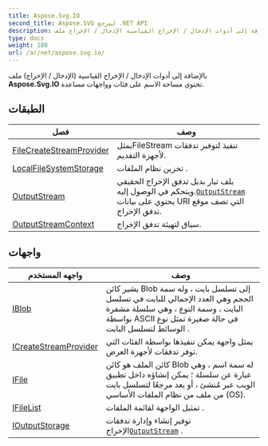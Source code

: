 ```yaml
---
title: Aspose.Svg.IO
second_title: Aspose.SVG لمرجع .NET API
description: بالإضافة إلى أدوات الإدخال / الإخراج القياسية الإدخال / الإخراج ملف Aspose.Svg.IO تحتوي مساحة الاسم على فئات وواجهات مساعدة.
type: docs
weight: 180
url: /ar/net/aspose.svg.io/
---
```

بالإضافة إلى أدوات الإدخال / الإخراج القياسية (الإدخال / الإخراج) ملف **Aspose.Svg.IO** تحتوي مساحة الاسم على فئات وواجهات مساعدة.

## الطبقات

| فصل | وصف |
| --- | --- |
| [FileCreateStreamProvider](./filecreatestreamprovider/) | يمثلFileStream تنفيذ لتوفير تدفقات لأجهزة التقديم. |
| [LocalFileSystemStorage](./localfilesystemstorage/) | تخزين نظام الملفات . |
| [OutputStream](./outputstream/) | يلف تيار بديل تدفق الإخراج الحقيقي ويتحكم في الوصول إليه.[`OutputStream`](../aspose.svg.io/outputstream/) يحتوي على بيانات URI التي تصف موقع تدفق الإخراج. |
| [OutputStreamContext](./outputstreamcontext/) | سياق لتهيئة تدفق الإخراج. |
## واجهات

| واجهه المستخدم | وصف |
| --- | --- |
| [IBlob](./iblob/) | يشير كائن Blob إلى تسلسل بايت ، وله سمة الحجم وهي العدد الإجمالي للبايت في تسلسل البايت ، وسمة النوع ، وهي سلسلة مشفرة بواسطة ASCII في حالة صغيرة تمثل نوع الوسائط لتسلسل البايت . |
| [ICreateStreamProvider](./icreatestreamprovider/) | يمثل واجهة يمكن تنفيذها بواسطة الفئات التي توفر تدفقات لأجهزة العرض. |
| [IFile](./ifile/) | كائن الملف هو كائن Blob له سمة اسم ، وهي عبارة عن سلسلة ؛ يمكن إنشاؤه داخل تطبيق الويب عبر مُنشئ ، أو يعد مرجعًا لتسلسل بايت من ملف من نظام الملفات الأساسي (OS). |
| [IFileList](./ifilelist/) | تمثيل الواجهة لقائمة الملفات . |
| [IOutputStorage](./ioutputstorage/) | توفير إنشاء وإدارة تدفقات الإخراج[`OutputStream`](../aspose.svg.io/outputstream/) . |


